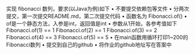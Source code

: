 实现 fibonacci 数列，要求(以Java为例)如下
•	不要提交依赖包等文件
•	分两次提交，第一次提交README.md，第二次提交代码
•	函数名为 Fibonacci.of()
•	of是一个静态方法，入参是int，返回值是int
•	参数从1开始，各参考值如下
	Fibonacci.of(1) == 1
	Fibonacci.of(2) == 1
	Fibonacci.of(3) == 2
	Fibonacci.of(4) == 3
	Fibonacci.of(5) == 5
•	在main函数用循环打印1~200的Fibonacci数列
•	提交到自己的github
•	将作业的github地址写在答案中

